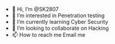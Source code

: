 - 👋 Hi, I’m @SK2807
- 👀 I’m interested in Penetration testing
- 🌱 I’m currently learning Cyber Security
- 💞️ I’m looking to collaborate on Hacking
- 📫 How to reach me Email me

<!---
SK2807/SK2807 is a ✨ special ✨ repository because its `README.md` (this file) appears on your GitHub profile.
You can click the Preview link to take a look at your changes.
--->
